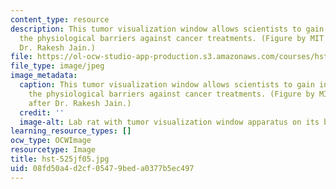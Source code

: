 ```yaml
---
content_type: resource
description: This tumor visualization window allows scientists to gain insight into
  the physiological barriers against cancer treatments. (Figure by MIT OCW, after
  Dr. Rakesh Jain.)
file: https://ol-ocw-studio-app-production.s3.amazonaws.com/courses/hst-525j-tumor-pathophysiology-and-transport-phenomena-fall-2005/08fd50a4d2cf05479beda0377b5ec497_hst-525jf05.jpg
file_type: image/jpeg
image_metadata:
  caption: This tumor visualization window allows scientists to gain insight into
    the physiological barriers against cancer treatments. (Figure by MIT OpenCourseWare,
    after Dr. Rakesh Jain.)
  credit: ''
  image-alt: Lab rat with tumor visualization window apparatus on its back.
learning_resource_types: []
ocw_type: OCWImage
resourcetype: Image
title: hst-525jf05.jpg
uid: 08fd50a4-d2cf-0547-9bed-a0377b5ec497
---
```

